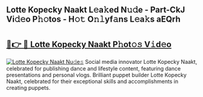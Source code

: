 ## Lotte Kopecky Naakt L𝚎a𝚔ed N𝚞𝚍e - Part-CkJ Vi𝚍𝚎o P𝚑𝚘tos - H𝚘𝚝 O𝚗𝚕yf𝚊ns L𝚎a𝚔s aEQrh

# <h2><a href="http://kfbvhr.oniu.top/?m=Lotte+Kopecky+Naakt">🔗👉 🔴 Lotte Kopecky Naakt P𝚑ot𝚘𝚜 V𝚒d𝚎o</a></h2>

[![Lotte Kopecky Naakt Nu𝚍e𝚜](https://i.imgur.com/0qMVB7G.gif)](http://kfbvhr.oniu.top/?m=Lotte+Kopecky+Naakt)
Social media innovator Lotte Kopecky Naakt, celebrated for publishing dance and lifestyle content, featuring dance presentations and personal vlogs. Brilliant puppet builder Lotte Kopecky Naakt, celebrated for their exceptional skills and accomplishments in creating puppets.  

